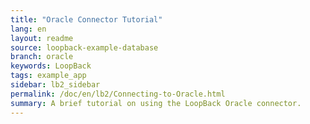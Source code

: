 ```yaml
---
title: "Oracle Connector Tutorial"
lang: en
layout: readme
source: loopback-example-database
branch: oracle
keywords: LoopBack
tags: example_app
sidebar: lb2_sidebar
permalink: /doc/en/lb2/Connecting-to-Oracle.html
summary: A brief tutorial on using the LoopBack Oracle connector.
---
```

